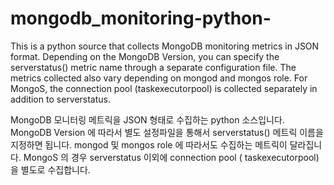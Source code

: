 # mongodb_monitoring-python-

This is a python source that collects MongoDB monitoring metrics in JSON format.
Depending on the MongoDB Version, you can specify the serverstatus() metric name through a separate configuration file. 
The metrics collected also vary depending on mongod and mongos role. 
For MongoS, the connection pool (taskexecutorpool) is collected separately in addition to serverstatus.

MongoDB 모니터링 메트릭을 JSON 형태로 수집하는 python 소스입니다.
MongoDB Version 에 따라서 별도 설정파일을 통해서 serverstatus() 메트릭 이름을 지정하면 됩니다.
mongod 및 mongos role 에 따라서도 수집하는 메트릭이 달라집니다. 
MongoS 의 경우 serverstatus 이외에 connection pool ( taskexecutorpool)을 별도로 수집합니다.
